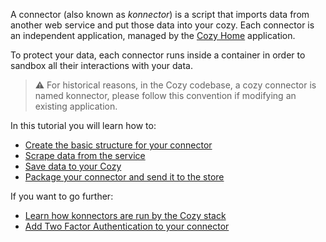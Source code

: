 A connector (also known as _konnector_) is a script that imports data from another web service and put those data into your cozy.
Each connector is an independent application, managed by the [Cozy Home][] application.

To protect your data, each connector runs inside a container in order to sandbox all their interactions with your data.

> ⚠️ For historical reasons, in the Cozy codebase, a cozy connector is named konnector, please follow this convention if modifying an existing application.

In this tutorial you will learn how to:

- [Create the basic structure for your connector](./getting-started.md)
- [Scrape data from the service](./scrape-data.md)
- [Save data to your Cozy](./save-data.md)
- [Package your connector and send it to the store](./packaging.md)

If you want to go further:

- [Learn how konnectors are run by the Cozy stack](./how-does-it-work.md)
- [Add Two Factor Authentication to your connector](./2fa.md)

[Cozy Home]: https://github.com/cozy/cozy-home
